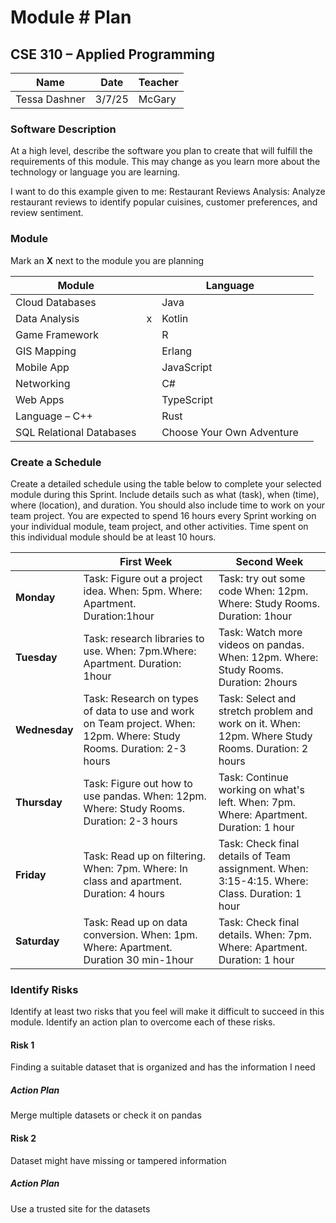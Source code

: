 # Module #<!-- Insert Module Number --> Plan
## CSE 310 – Applied Programming

|Name|Date|Teacher|
|-|-|-|
|Tessa Dashner |3/7/25 | McGary|

### Software Description 
At a high level, describe the software you plan to create that will fulfill the requirements of this module.  This may change as you learn more about the technology or language you are learning.

I want to do this example given to me: Restaurant Reviews Analysis: Analyze restaurant reviews to identify popular cuisines, customer preferences, and review sentiment.

### Module
Mark an **X** next to the module you are planning

|Module                   | |Language                  | |
|-------------------------|-|--------------------------|-|
|Cloud Databases          | | Java                     | |
|Data Analysis            |x | Kotlin                   | |
|Game Framework           | | R                        | |
|GIS Mapping              | | Erlang                   | |
|Mobile App               | | JavaScript               | |
|Networking               | | C#                       | |
|Web Apps                 | | TypeScript               | |
|Language – C++           | | Rust                     | |
|SQL Relational Databases | |Choose Your Own Adventure | |

### Create a Schedule
Create a detailed schedule using the table below to complete your selected module during this Sprint.  Include details such as what (task), when (time), where (location), and duration.  You should also include time to work on your team project.  You are expected to spend 16 hours every Sprint working on your individual module, team project, and other activities. Time spent on this individual module should be at least 10 hours.

|             |First Week|Second Week|
|-------------|----------|-----------|
|**Monday**   |Task: Figure out a project idea. When: 5pm. Where: Apartment. Duration:1hour |Task: try out some code When: 12pm. Where: Study Rooms. Duration: 1hour|		
|**Tuesday**  |Task: research libraries to use. When: 7pm.Where: Apartment. Duration: 1hour|Task: Watch more videos on pandas. When: 12pm. Where: Study Rooms. Duration: 2hours|
|**Wednesday**|Task: Research on types of data to use and work on Team project. When: 12pm. Where: Study Rooms. Duration: 2-3 hours |Task: Select and stretch problem and work on it. When: 12pm. Where Study Rooms. Duration: 2 hours|		
|**Thursday** |Task: Figure out how to use pandas. When: 12pm. Where: Study Rooms. Duration: 2-3 hours |Task: Continue working on what's left. When: 7pm. Where: Apartment. Duration: 1 hour|
|**Friday**   | Task: Read up on filtering. When: 7pm. Where: In class and apartment. Duration: 4 hours|Task: Check final details of Team assignment. When: 3:15-4:15. Where: Class. Duration: 1 hour |		
|**Saturday** |Task: Read up on data conversion. When: 1pm. Where: Apartment. Duration 30 min-1hour|Task: Check final details. When: 7pm. Where: Apartment. Duration: 1 hour |


### Identify Risks
Identify at least two risks that you feel will make it difficult to succeed in this module.  Identify an action plan to overcome each of these risks.

#### Risk 1
<!-- Detail the risk here -->
Finding a suitable dataset that is organized and has the information I need

##### Action Plan
<!-- Detail the plan to over come the risk here -->
Merge multiple datasets or check it on pandas

#### Risk 2
<!-- Detail the risk here -->
Dataset might have missing or tampered information

##### Action Plan
<!-- Detail the plan to over come the risk here -->
Use a trusted site for the datasets


<!-- Create this Markdown to a PDF and submit it. In visual studio code you can convert this to a pdf with any one of the extensions. -->
